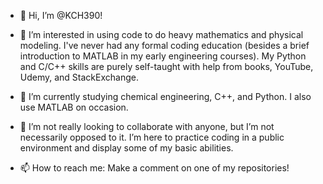 - 👋 Hi, I’m @KCH390!

- 👀 I’m interested in using code to do heavy mathematics and physical modeling. I've never had any formal coding education (besides a brief introduction to        MATLAB in my early engineering courses). My Python and C/C++ skills are purely self-taught with help from books, YouTube, Udemy, and StackExchange. 

- 🌱 I’m currently studying chemical engineering, C++, and Python. I also use MATLAB on occasion. 

- 💞️ I’m not really looking to collaborate with anyone, but I’m not necessarily opposed to it. I’m here to practice coding in a public environment and display      some of my basic abilities.

- 📫 How to reach me: Make a comment on one of my repositories! 

<!---
KCH390/KCH390 is a ✨ special ✨ repository because its `README.md` (this file) appears on your GitHub profile.
You can click the Preview link to take a look at your changes.
--->
